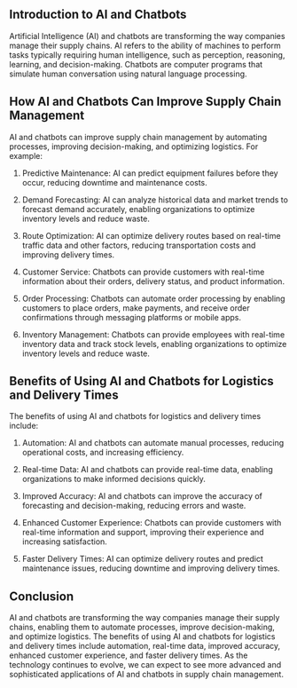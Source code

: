 
Introduction to AI and Chatbots
-------------------------------

Artificial Intelligence (AI) and chatbots are transforming the way companies manage their supply chains. AI refers to the ability of machines to perform tasks typically requiring human intelligence, such as perception, reasoning, learning, and decision-making. Chatbots are computer programs that simulate human conversation using natural language processing.

How AI and Chatbots Can Improve Supply Chain Management
-------------------------------------------------------

AI and chatbots can improve supply chain management by automating processes, improving decision-making, and optimizing logistics. For example:

1. Predictive Maintenance: AI can predict equipment failures before they occur, reducing downtime and maintenance costs.

2. Demand Forecasting: AI can analyze historical data and market trends to forecast demand accurately, enabling organizations to optimize inventory levels and reduce waste.

3. Route Optimization: AI can optimize delivery routes based on real-time traffic data and other factors, reducing transportation costs and improving delivery times.

4. Customer Service: Chatbots can provide customers with real-time information about their orders, delivery status, and product information.

5. Order Processing: Chatbots can automate order processing by enabling customers to place orders, make payments, and receive order confirmations through messaging platforms or mobile apps.

6. Inventory Management: Chatbots can provide employees with real-time inventory data and track stock levels, enabling organizations to optimize inventory levels and reduce waste.

Benefits of Using AI and Chatbots for Logistics and Delivery Times
------------------------------------------------------------------

The benefits of using AI and chatbots for logistics and delivery times include:

1. Automation: AI and chatbots can automate manual processes, reducing operational costs, and increasing efficiency.

2. Real-time Data: AI and chatbots can provide real-time data, enabling organizations to make informed decisions quickly.

3. Improved Accuracy: AI and chatbots can improve the accuracy of forecasting and decision-making, reducing errors and waste.

4. Enhanced Customer Experience: Chatbots can provide customers with real-time information and support, improving their experience and increasing satisfaction.

5. Faster Delivery Times: AI can optimize delivery routes and predict maintenance issues, reducing downtime and improving delivery times.

Conclusion
----------

AI and chatbots are transforming the way companies manage their supply chains, enabling them to automate processes, improve decision-making, and optimize logistics. The benefits of using AI and chatbots for logistics and delivery times include automation, real-time data, improved accuracy, enhanced customer experience, and faster delivery times. As the technology continues to evolve, we can expect to see more advanced and sophisticated applications of AI and chatbots in supply chain management.

